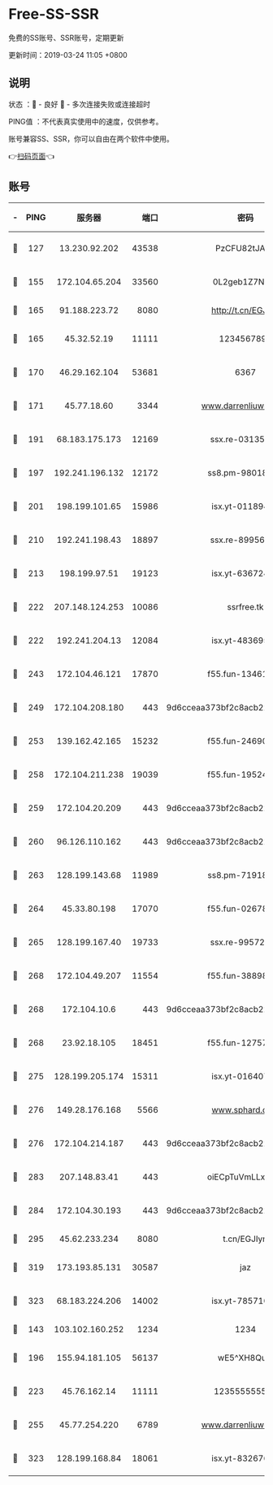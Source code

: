 # Free-SS-SSR

免费的SS账号、SSR账号，定期更新

更新时间：2019-03-24 11:05 +0800

## 说明

状态     ：🙂 - 良好 🙁 - 多次连接失败或连接超时

PING值   ：不代表真实使用中的速度，仅供参考。

账号兼容SS、SSR，你可以自由在两个软件中使用。

👉[扫码页面](https://liesauer.github.io/Free-SS-SSR/)👈

## 账号

|-|PING|服务器|端口|密码|加密方式|区域|
|:----:|:----:|:-----:|-----:|:----:|:----:|:----:|
|🙂|127|13.230.92.202|43538|PzCFU82tJAdZ|aes-256-cfb|JP|
|🙂|155|172.104.65.204|33560|0L2geb1Z7NQM|aes-256-cfb|JP|
|🙂|165|91.188.223.72|8080|http://t.cn/EGJIyrl|rc4-md5|RU|
|🙂|165|45.32.52.19|11111|1234567890|aes-256-cfb|JP|
|🙂|170|46.29.162.104|53681|6367|aes-128-ctr|RU|
|🙂|171|45.77.18.60|3344|www.darrenliuwei.com|aes-256-cfb|JP|
|🙂|191|68.183.175.173|12169|ssx.re-03135267|aes-256-cfb|US|
|🙂|197|192.241.196.132|12172|ss8.pm-98018739|aes-256-cfb|US|
|🙂|201|198.199.101.65|15986|isx.yt-01189447|aes-256-cfb|US|
|🙂|210|192.241.198.43|18897|ssx.re-89956997|aes-256-cfb|US|
|🙂|213|198.199.97.51|19123|isx.yt-63672432|aes-256-cfb|US|
|🙂|222|207.148.124.253|10086|ssrfree.tk|aes-256-cfb|SG|
|🙂|222|192.241.204.13|12084|isx.yt-48369585|aes-256-cfb|US|
|🙂|243|172.104.46.121|17870|f55.fun-13461300|aes-256-cfb|SG|
|🙂|249|172.104.208.180|443|9d6cceaa373bf2c8acb22e60b6a58be6|aes-256-cfb|US|
|🙂|253|139.162.42.165|15232|f55.fun-24690727|aes-256-cfb|SG|
|🙂|258|172.104.211.238|19039|f55.fun-19524723|aes-256-cfb|US|
|🙂|259|172.104.20.209|443|9d6cceaa373bf2c8acb22e60b6a58be6|aes-256-cfb|US|
|🙂|260|96.126.110.162|443|9d6cceaa373bf2c8acb22e60b6a58be6|aes-256-cfb|US|
|🙂|263|128.199.143.68|11989|ss8.pm-71918641|aes-256-cfb|SG|
|🙂|264|45.33.80.198|17070|f55.fun-02678742|aes-256-cfb|US|
|🙂|265|128.199.167.40|19733|ssx.re-99572937|aes-256-cfb|SG|
|🙂|268|172.104.49.207|11554|f55.fun-38898719|aes-256-cfb|SG|
|🙂|268|172.104.10.6|443|9d6cceaa373bf2c8acb22e60b6a58be6|aes-256-cfb|US|
|🙂|268|23.92.18.105|18451|f55.fun-12757664|aes-256-cfb|US|
|🙂|275|128.199.205.174|15311|isx.yt-01640799|aes-256-cfb|SG|
|🙂|276|149.28.176.168|5566|www.sphard.com|aes-256-cfb|AU|
|🙂|276|172.104.214.187|443|9d6cceaa373bf2c8acb22e60b6a58be6|aes-256-cfb|US|
|🙂|283|207.148.83.41|443|oiECpTuVmLLxk4Ts|aes-256-cfb|AU|
|🙂|284|172.104.30.193|443|9d6cceaa373bf2c8acb22e60b6a58be6|aes-256-cfb|US|
|🙂|295|45.62.233.234|8080|t.cn/EGJIyrl|rc4-md5|CA|
|🙂|319|173.193.85.131|30587|jaz|aes-256-cfb|US|
|🙂|323|68.183.224.206|14002|isx.yt-78571026|aes-256-cfb|SG|
|🙂|143|103.102.160.252|1234|1234|rc4-md5|JP|
|🙂|196|155.94.181.105|56137|wE5^XH8Quw|aes-256-cfb|US|
|🙂|223|45.76.162.14|11111|123555555555|aes-256-cfb|SG|
|🙂|255|45.77.254.220|6789|www.darrenliuwei.com|aes-256-cfb|SG|
|🙂|323|128.199.168.84|18061|isx.yt-83267629|aes-256-cfb|SG|
